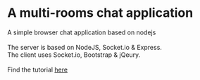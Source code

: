 A multi-rooms chat application
=============
A simple browser chat application based on nodejs<br/>
<br/>
The server is based on NodeJS, Socket.io & Express.<br/>
The client uses Socket.io, Bootstrap & jQeury.<br/>
<br/>
Find the tutorial <a href="http://tomerlevy1.wordpress.com/">here</a>
